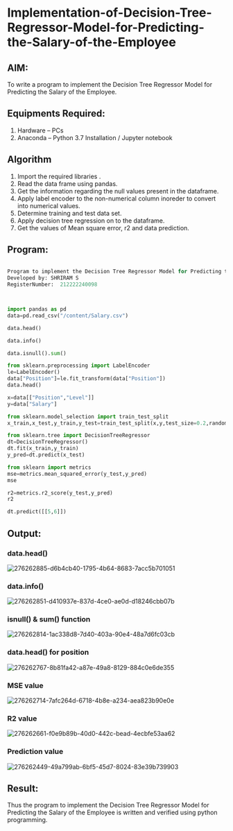 # Implementation-of-Decision-Tree-Regressor-Model-for-Predicting-the-Salary-of-the-Employee

## AIM:
To write a program to implement the Decision Tree Regressor Model for Predicting the Salary of the Employee.

## Equipments Required:
1. Hardware – PCs
2. Anaconda – Python 3.7 Installation / Jupyter notebook

## Algorithm
1. Import the required libraries .
2. Read the data frame using pandas.
3. Get the information regarding the null values present in the dataframe.
4. Apply label encoder to the non-numerical column inoreder to convert into numerical values.
5. Determine training and test data set.
6. Apply decision tree regression on to the dataframe.
7. Get the values of Mean square error, r2 and data prediction.

   

## Program:
```py

Program to implement the Decision Tree Regressor Model for Predicting the Salary of the Employee.
Developed by: SHRIRAM S
RegisterNumber:  212222240098



import pandas as pd
data=pd.read_csv("/content/Salary.csv")

data.head()

data.info()

data.isnull().sum()

from sklearn.preprocessing import LabelEncoder
le=LabelEncoder()
data["Position"]=le.fit_transform(data["Position"])
data.head()

x=data[["Position","Level"]]
y=data["Salary"]

from sklearn.model_selection import train_test_split
x_train,x_test,y_train,y_test=train_test_split(x,y,test_size=0.2,random_state=2)

from sklearn.tree import DecisionTreeRegressor
dt=DecisionTreeRegressor()
dt.fit(x_train,y_train)
y_pred=dt.predict(x_test)

from sklearn import metrics
mse=metrics.mean_squared_error(y_test,y_pred)
mse

r2=metrics.r2_score(y_test,y_pred)
r2

dt.predict([[5,6]])

```

## Output:

### data.head()
![276262885-d6b4cb40-1795-4b64-8683-7acc5b701051](https://github.com/PriyankaAnnadurai/Implementation-of-Decision-Tree-Regressor-Model-for-Predicting-the-Salary-of-the-Employee/assets/118351569/82edb450-2064-4a60-891d-8f06b67851b0)


### data.info()
![276262851-d410937e-837d-4ce0-ae0d-d18246cbb07b](https://github.com/PriyankaAnnadurai/Implementation-of-Decision-Tree-Regressor-Model-for-Predicting-the-Salary-of-the-Employee/assets/118351569/5901fb3f-65aa-45e2-a36a-86ff0a7d2a0e)


### isnull() & sum() function
![276262814-1ac338d8-7d40-403a-90e4-48a7d6fc03cb](https://github.com/PriyankaAnnadurai/Implementation-of-Decision-Tree-Regressor-Model-for-Predicting-the-Salary-of-the-Employee/assets/118351569/4c1bccec-1ad4-4588-bf62-1529fd4ba7c4)


### data.head() for position
![276262767-8b81fa42-a87e-49a8-8129-884c0e6de355](https://github.com/PriyankaAnnadurai/Implementation-of-Decision-Tree-Regressor-Model-for-Predicting-the-Salary-of-the-Employee/assets/118351569/4c40d996-1546-404d-b991-5647c598a46a)


### MSE value
![276262714-7afc264d-6718-4b8e-a234-aea823b90e0e](https://github.com/PriyankaAnnadurai/Implementation-of-Decision-Tree-Regressor-Model-for-Predicting-the-Salary-of-the-Employee/assets/118351569/0a77d690-4d22-498e-8c16-cc5371edbf03)


### R2 value
![276262661-f0e9b89b-40d0-442c-bead-4ecbfe53aa62](https://github.com/PriyankaAnnadurai/Implementation-of-Decision-Tree-Regressor-Model-for-Predicting-the-Salary-of-the-Employee/assets/118351569/2d04b400-7383-41f9-b93c-5d6d181cac99)


### Prediction value
![276262449-49a799ab-6bf5-45d7-8024-83e39b739903](https://github.com/PriyankaAnnadurai/Implementation-of-Decision-Tree-Regressor-Model-for-Predicting-the-Salary-of-the-Employee/assets/118351569/09424864-4c4c-42a2-993d-75eb319c7625)


## Result:
Thus the program to implement the Decision Tree Regressor Model for Predicting the Salary of the Employee is written and verified using python programming.

